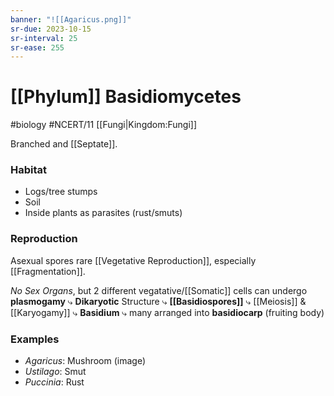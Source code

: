 ```yaml
---
banner: "![[Agaricus.png]]"
sr-due: 2023-10-15
sr-interval: 25
sr-ease: 255
---
```

# [[Phylum]] Basidiomycetes
#biology #NCERT/11 [[Fungi|Kingdom:Fungi]]

Branched and [[Septate]].
### Habitat
- Logs/tree stumps
- Soil
- Inside plants as parasites (rust/smuts)
### Reproduction
Asexual spores rare
[[Vegetative Reproduction]], especially [[Fragmentation]].

*No Sex Organs*, but 2 different vegatative/[[Somatic]] cells can undergo **plasmogamy**
⤷ **Dikaryotic** Structure 
⤷ **[[Basidiospores]]** 
⤷ [[Meiosis]] & [[Karyogamy]]
⤷ **Basidium**
⤷ many arranged into **basidiocarp** (fruiting body)
### Examples 
- *Agaricus*: Mushroom (image)
- *Ustilago*: Smut
- *Puccinia*: Rust 